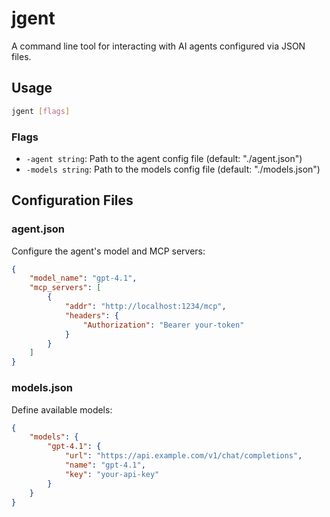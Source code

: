 # jgent

A command line tool for interacting with AI agents configured via JSON files.

## Usage

```bash
jgent [flags]
```

### Flags

- `-agent string`: Path to the agent config file (default: "./agent.json")
- `-models string`: Path to the models config file (default: "./models.json")

## Configuration Files

### agent.json

Configure the agent's model and MCP servers:

```json
{
    "model_name": "gpt-4.1",
    "mcp_servers": [
        {
            "addr": "http://localhost:1234/mcp",
            "headers": {
                "Authorization": "Bearer your-token"
            }
        }
    ]
}
```

### models.json

Define available models:

```json
{
    "models": {
        "gpt-4.1": {
            "url": "https://api.example.com/v1/chat/completions",
            "name": "gpt-4.1",
            "key": "your-api-key"
        }
    }
}
```